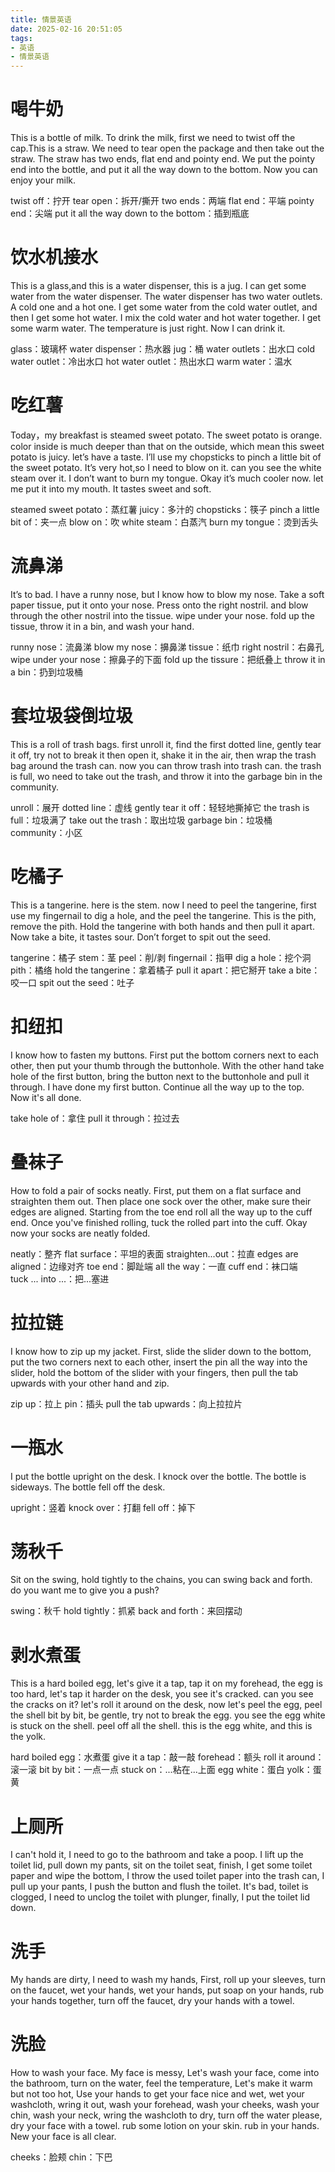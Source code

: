 ```yaml
---
title: 情景英语
date: 2025-02-16 20:51:05
tags:
- 英语
- 情景英语 
---
```


# 喝牛奶

This is a bottle of milk. To drink the milk, first we need to twist off the cap.This is a straw. We need to tear open the package and then take out the straw. The straw has two ends, flat end and pointy end. We put the pointy end into the bottle, and put it all the way down to the bottom. Now you can enjoy your milk.

twist off：拧开
tear open：拆开/撕开
two ends：两端
flat end：平端
pointy end：尖端
put it all the way down to the bottom：插到瓶底

# 饮水机接水

This is a glass,and this is a water dispenser, this is a jug. I can get some water from the water dispenser. The water dispenser has two water outlets. A cold one and a hot one. I get some water from the cold water outlet, and then I get some hot water. I mix the cold water and hot water together. I get some warm water. The temperature is just right. Now I can drink it.

glass：玻璃杯
water dispenser：热水器
jug：桶
water outlets：出水口
cold water outlet：冷出水口
hot water outlet：热出水口
warm water：温水

# 吃红薯

Today，my breakfast is steamed sweet potato. The sweet potato is orange. color inside is much deeper than that on the outside, which mean this sweet potato is juicy. let’s have a taste. I’ll use my chopsticks to pinch a little bit of the sweet potato. It’s very hot,so I need to blow on it. can you see the white steam over it. I don’t want to burn my tongue. Okay it’s much cooler now. let me put it into my mouth. It tastes sweet and soft.

steamed sweet potato：蒸红薯
juicy：多汁的
chopsticks：筷子
pinch a little bit of：夹一点
blow on：吹
white steam：白蒸汽
burn my tongue：烫到舌头

# 流鼻涕

It’s to bad. I have a runny nose, but I know how to blow my nose. Take a soft paper tissue, put it onto your nose. Press onto the right nostril. and blow through the other nostril into the tissue. wipe under your nose. fold up the tissue, throw it in a bin, and wash your hand. 

runny nose：流鼻涕
blow my nose：擤鼻涕
tissue：纸巾
right nostril：右鼻孔
wipe under your nose：擦鼻子的下面
fold up the tissure：把纸叠上
throw it in a bin：扔到垃圾桶

# 套垃圾袋倒垃圾

This is a roll of trash bags. first unroll it, find the first dotted line, gently tear it off, try not to break it then open it, shake it in the air, then wrap the trash bag around the trash can. now you can throw trash into trash can. the trash is full, wo need to take out the trash, and throw it into the garbage bin in the community.

unroll：展开
dotted line：虚线
gently tear it off：轻轻地撕掉它
the trash is full：垃圾满了
take out the trash：取出垃圾
garbage bin：垃圾桶
community：小区

# 吃橘子

This is a tangerine. here is the stem. now I need to peel the tangerine, first use my fingernail to dig a hole, and the peel the tangerine. This is the pith, remove the pith. Hold the tangerine with both hands and then pull it apart. Now take a bite, it tastes sour. Don’t forget to spit out the seed.

tangerine：橘子
stem：茎
peel：削/剥
fingernail：指甲
dig a hole：挖个洞
pith：橘络
hold the tangerine：拿着橘子
pull it apart：把它掰开
take a bite：咬一口
spit out the seed：吐子

# 扣纽扣

I know how to fasten my buttons. First put the bottom corners next to each other, then put your thumb through the buttonhole. With the other hand take hole of the first button, bring the button next to the buttonhole and pull it through. I have done my first button. Continue all the way up to the top. Now it's all done. 

take hole of：拿住
pull it through：拉过去

# 叠袜子

How to fold a pair of socks neatly. First, put them on a flat surface and straighten them out. Then place one sock over the other, make sure their edges are aligned. Starting from the toe end roll all the way up to the cuff end. Once you've finished rolling, tuck the rolled part into the cuff. Okay now your socks are neatly folded.

neatly：整齐
flat surface：平坦的表面
straighten...out：拉直
edges are aligned：边缘对齐
toe end：脚趾端
all the way：一直
cuff end：袜口端    
tuck ... into ...：把...塞进

# 拉拉链

I know how to zip up my jacket. First, slide the slider down to the bottom, put the two corners  next to each other, insert the pin all the way into the slider, hold the bottom of        the slider with your fingers, then pull the tab upwards with your other hand and zip. 

zip up：拉上
pin：插头
pull the tab upwards：向上拉拉片

# 一瓶水

I put the bottle upright on the desk. I knock over the bottle. The bottle is sideways. The bottle fell off the desk. 

upright：竖着
knock over：打翻
fell off：掉下

# 荡秋千

Sit on the swing, hold tightly to the chains, you can swing back and forth. do you want me to give you a push?

swing：秋千
hold tightly：抓紧
back and forth：来回摆动

# 剥水煮蛋

This is a hard boiled egg, let's give it a tap, tap it on my forehead, the egg is too hard, let's tap it harder on the desk, you see it's cracked. can you see the cracks on it? let's roll it around on the desk, now let's peel the egg, peel the shell bit by bit, be gentle, try not to break the egg. you see the egg white is stuck on the shell. peel off all the shell. this is the egg white, and this is the yolk. 

hard boiled egg：水煮蛋
give it a tap：敲一敲
forehead：额头
roll it around：滚一滚
bit by bit：一点一点
stuck on：...粘在...上面
egg white：蛋白
yolk：蛋黄

# 上厕所

I can't hold it, I need to go to the bathroom and take a poop. I lift up the toilet lid, pull down my pants, sit on the toilet seat, finish, I get some toilet paper and wipe the bottom, I throw the used toilet paper into the trash can, I pull up your pants, I push the button and flush the toilet. It's bad, toilet is clogged, I need to unclog the toilet with plunger, finally, I put the toilet lid down. 

# 洗手

My hands are dirty, I need to wash my hands, First, roll up your sleeves, turn on the faucet, wet your hands, wet your hands, put soap on your hands, rub your hands together, turn off the faucet, dry your hands with a towel.

# 洗脸

How to wash your face. My face is messy, Let's wash your face, come into the bathroom, turn on the water, feel the temperature, Let's make it warm but not too hot, Use your hands to get your face nice and wet, wet your washcloth, wring it out, wash your forehead, wash your cheeks, wash your chin, wash your neck, wring the washcloth to dry, turn off the water please, dry your face with a towel. rub some lotion on your skin. rub in your hands. New your face is all clear. 

cheeks：脸颊
chin：下巴
